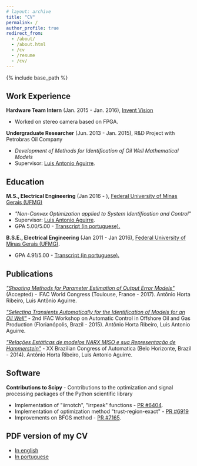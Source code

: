 ```yaml
---
# layout: archive
title: "CV"
permalink: /
author_profile: true
redirect_from:
  - /about/
  - /about.html
  - /cv
  - /resume
  - /cv/
---
```


{% include base_path %}

## Work Experience

**Hardware Team Intern** (Jan. 2015 - Jan. 2016), [Invent Vision](http://www.ivision.ind.br) 

   - Worked on stereo camera based on FPGA.

**Undergraduate Researcher** (Jun. 2013 - Jan. 2015), R&D Project with Petrobras Oil Company

   - *Development of Methods for Identification of Oil Well Mathematical Models* 
   - Supervisor: [Luis Antonio Aguirre](https://scholar.google.com.br/citations?user=_zkC6_kAAAAJ&hl=en).

## Education 
**M.S., Electrical Engineering** (Jan 2016 - ), [Federal University of Minas Gerais (UFMG)](https://www.ufmg.br)

   - *"Non-Convex Optimization applied to System Identification and Control"*
   - Supervisor: [Luis Antonio Aguirre](https://scholar.google.com.br/citations?user=_zkC6_kAAAAJ&hl=en).
   - GPA 5.00/5.00 - [Transcript (in portuguese).](https://www.dropbox.com/s/axwxj6jg98fnarx/HistoricoMestrado.pdf?dl=0)

**B.S.E., Electrical Engineering** (Jan 2011 - Jan 2016), [Federal University of Minas Gerais (UFMG)](https://www.ufmg.br). 

   - GPA 4.91/5.00 - [Transcript (in portuguese).](https://www.dropbox.com/s/ijvr858ry8mjsgf/HistoricoGraduacao.pdf?dl=0)
   
## Publications

[*"Shooting Methods for Parameter Estimation of Output Error Models"*](https://antonior92.github.io/files/2017-IFAC.pdf) (Accepted) - IFAC World Congress (Toulouse, France - 2017). Antônio Horta Ribeiro, Luis Antônio Aguirre.

[*"Selecting Transients Automatically for the Identification of Models for an Oil Well"*](http://www.sciencedirect.com/science/article/pii/S2405896315008915)  - 2nd IFAC Workshop on Automatic Control in Offshore Oil and Gas Production (Florianópolis, Brazil - 2015). Antônio Horta Ribeiro, Luis Antonio Aguirre.

[*"Relações Estáticas de modelos NARX MISO e sua Representação de Hammerstein"*](http://www.swge.inf.br/CBA2014/anais/PDF/1569890815.pdf) -  XX Brazilian Congress of Automatica (Belo Horizonte, Brazil - 2014). Antônio Horta Ribeiro, Luis Antonio Aguirre.

## Software

**Contributions to Scipy** - Contributions to the optimization and signal processing packages of the Python scientific library 

   - Implementation of "iirnotch", "irrpeak" functions - [PR #6404](https://github.com/scipy/scipy/pull/6404).
   - Implementation of optimization method "trust-region-exact" - [PR #6919](https://github.com/scipy/scipy/pull/6919) 
   - Improvements on BFGS method - [PR #7165](https://github.com/scipy/scipy/pull/7165).
   
## PDF version of my CV

- [In english](https://www.dropbox.com/s/3qgyuasajp9pjpy/cv_8.pdf?dl=0)
- [In portuguese](https://www.dropbox.com/s/6x18z77soj7n3jq/cv_8.pdf?dl=0)
